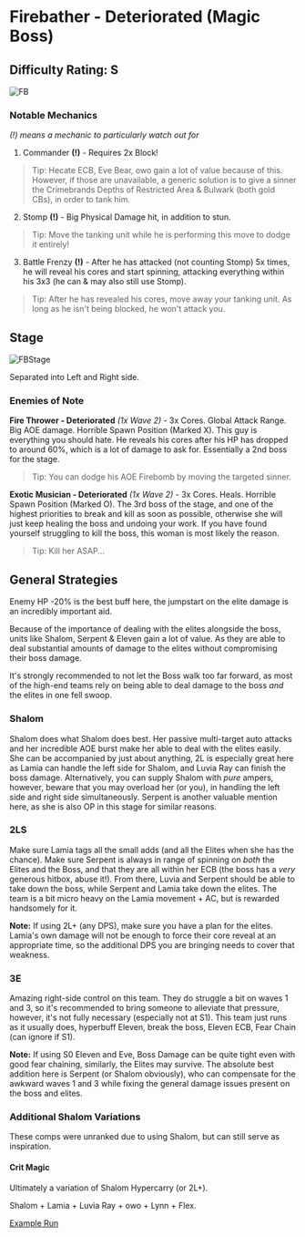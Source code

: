# Firebather - Deteriorated (Magic Boss)
## Difficulty Rating: S

![FB](https://i.ibb.co/YDnJsLb/dnplayer-yxuh-DKt-Vl1.png)

### Notable Mechanics
*(!) means a mechanic to particularly watch out for*
1. Commander **(!)** - Requires 2x Block!
> Tip: Hecate ECB, Eve Bear, owo gain a lot of value because of this. However, if those are unavailable, a generic solution is to give a sinner the Crimebrands Depths of Restricted Area & Bulwark (both gold CBs), in order to tank him.
2. Stomp **(!)** - Big Physical Damage hit, in addition to stun.
> Tip: Move the tanking unit while he is performing this move to dodge it entirely! 
3. Battle Frenzy **(!)** - After he has attacked (not counting Stomp) 5x times, he will reveal his cores and start spinning, attacking everything within his 3x3 (he can & may also still use Stomp).
> Tip: After he has revealed his cores, move away your tanking unit. As long as he isn't being blocked, he won't attack you.

## Stage
![FBStage](https://i.ibb.co/Y7RQSqq/dnplayer-Ykbm-Fvz-AXc.jpg)

Separated into Left and Right side.

### Enemies of Note
**Fire Thrower - Deteriorated** *(1x Wave 2)* - 3x Cores. Global Attack Range. Big AOE damage. Horrible Spawn Position (Marked X). This guy is everything you should hate. He reveals his cores after his HP has dropped to around 60%, which is a lot of damage to ask for. Essentially a 2nd boss for the stage.
> Tip: You can dodge his AOE Firebomb by moving the targeted sinner.


**Exotic Musician - Deteriorated** *(1x Wave 2)* - 3x Cores. Heals. Horrible Spawn Position (Marked O). The 3rd boss of the stage, and one of the highest priorities to break and kill as soon as possible, otherwise she will just keep healing the boss and undoing your work. If you have found yourself struggling to kill the boss, this woman is most likely the reason.
> Tip: Kill her ASAP...


## General Strategies

Enemy HP -20% is the best buff here, the jumpstart on the elite damage is an incredibly important aid.

Because of the importance of dealing with the elites alongside the boss, units like Shalom, Serpent & Eleven gain a lot of value. As they are able to deal substantial amounts of damage to the elites without compromising their boss damage. 

It's strongly recommended to not let the Boss walk too far forward, as most of the high-end teams rely on being able to deal damage to the boss *and* the elites in one fell swoop.

### Shalom
Shalom does what Shalom does best. Her passive multi-target auto attacks and her incredible AOE burst make her able to deal with the elites easily. She can be accompanied by just about anything, 2L is especially great here as Lamia can handle the left side for Shalom, and Luvia Ray can finish the boss damage. Alternatively, you can supply Shalom with *pure* ampers, however, beware that you may overload her (or you), in handling the left side and right side simultaneously. Serpent is another valuable mention here, as she is also OP in this stage for similar reasons.

### 2LS
Make sure Lamia tags all the small adds (and all the Elites when she has the chance). Make sure Serpent is always in range of spinning on *both* the Elites and the Boss, and that they are all within her ECB (the boss has a *very* generous hitbox, abuse it!). From there, Luvia and Serpent should be able to take down the boss, while Serpent and Lamia take down the elites. The team is a bit micro heavy on the Lamia movement + AC, but is rewarded handsomely for it.

**Note:** If using 2L+ (any DPS), make sure you have a plan for the elites. Lamia's own damage will not be enough to force their core reveal at an appropriate time, so the additional DPS you are bringing needs to cover that weakness.

### 3E
Amazing right-side control on this team. They do struggle a bit on waves 1 and 3, so it's recommended to bring someone to alleviate that pressure, however, it's not fully necessary (especially not at S1). This team just runs as it usually does, hyperbuff Eleven, break the boss, Eleven ECB, Fear Chain (can ignore if S1). 

**Note:** If using S0 Eleven and Eve, Boss Damage can be quite tight even with good fear chaining, similarly, the Elites may survive. The absolute best addition here is Serpent (or Shalom obviously), who can compensate for the awkward waves 1 and 3 while fixing the general damage issues present on the boss and elites.

### Additional Shalom Variations
These comps were unranked due to using Shalom, but can still serve as inspiration.

#### Crit Magic
Ultimately a variation of Shalom Hypercarry (or 2L+).

Shalom + Lamia + Luvia Ray + owo + Lynn + Flex.

[Example Run](https://www.youtube.com/watch?v=oGL-ZkAxxkg)
